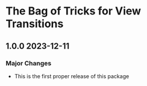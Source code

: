 # The Bag of Tricks for View Transitions


## 1.0.0 2023-12-11

### Major Changes 

- This is the first proper release of this package
